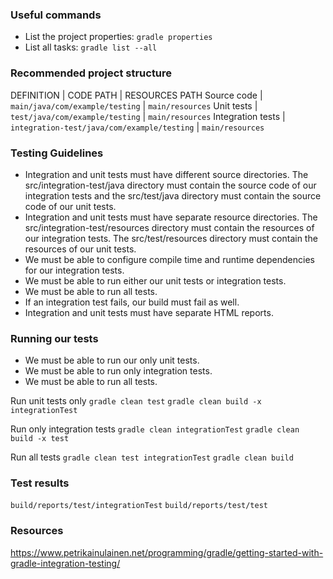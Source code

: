 ### Useful commands

- List the project properties: `gradle properties`
- List all tasks: `gradle list --all`

### Recommended project structure

DEFINITION | CODE PATH | RESOURCES PATH
Source code | `main/java/com/example/testing` | `main/resources` 
Unit tests | `test/java/com/example/testing` | `main/resources` 
Integration tests | `integration-test/java/com/example/testing` | `main/resources` 

### Testing Guidelines

- Integration and unit tests must have different source directories. The src/integration-test/java directory must contain the source code of our integration tests and the src/test/java directory must contain the source code of our unit tests.
- Integration and unit tests must have separate resource directories. The src/integration-test/resources directory must contain the resources of our integration tests. The src/test/resources directory must contain the resources of our unit tests.
- We must be able to configure compile time and runtime dependencies for our integration tests.
- We must be able to run either our unit tests or integration tests.
- We must be able to run all tests.
- If an integration test fails, our build must fail as well.
- Integration and unit tests must have separate HTML reports.

### Running our tests

- We must be able to run our only unit tests.
- We must be able to run only integration tests.
- We must be able to run all tests.

Run unit tests only
`gradle clean test`
`gradle clean build -x integrationTest`

Run only integration tests
`gradle clean integrationTest`
`gradle clean build -x test`

Run all tests
`gradle clean test integrationTest`
`gradle clean build `

### Test results

`build/reports/test/integrationTest`
`build/reports/test/test`

### Resources

https://www.petrikainulainen.net/programming/gradle/getting-started-with-gradle-integration-testing/
